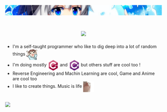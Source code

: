 <img align="center" src="https://raw.githubusercontent.com/HITOA/HITOA/main/stripbanner.png">
<h1 align="center"><img src="https://readme-typing-svg.herokuapp.com?color=F776BA&size=60&center=true&vCenter=true&width=600&height=60&lines=Hi%2C+I'm+hito...">
</h1>
<ul>

<li>I'm a self-taught programmer who like to dig deep into a lot of random things <img align="center" width="35" height="35" src="https://raw.githubusercontent.com/HITOA/HITOA/main/645431425289420800.png"></li>
<li>I'm doing mostly <img src="https://raw.githubusercontent.com/devicons/devicon/master/icons/cplusplus/cplusplus-original.svg" alt="cplusplus" align="center" width="35" height="35"/> and <img src="https://raw.githubusercontent.com/devicons/devicon/master/icons/csharp/csharp-original.svg" alt="cplusplus" align="center" width="35" height="35"/> but others stuff are cool too !</li>
<li>Reverse Engineering and Machin Learning are cool, Game and Anime are cool too</li>
<li>I like to create things. Music is life <img align="center" width="35" height="35" src="https://raw.githubusercontent.com/HITOA/HITOA/main/773529306953547799.gif"> </li>
</ul>

##
<img align="center" src="https://github-readme-stats.vercel.app/api?username=HITOA&hide=stars&theme=dracula&show_icons=true">
